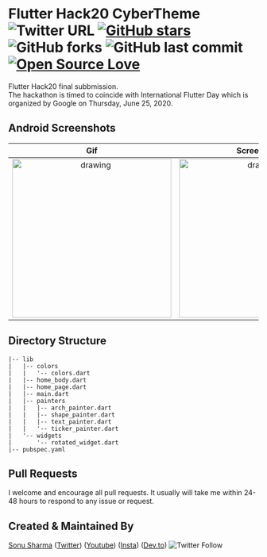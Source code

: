 # Flutter Hack20 CyberTheme  ![Twitter URL](https://img.shields.io/twitter/url?style=social&url=https%3A%2F%2Ftwitter.com%2Fthealphamerc) [![GitHub stars](https://img.shields.io/github/stars/Thealphamerc/flutter_hack20_cyber_theme?style=social)](https://github.com/login?return_to=%2FTheAlphamerc%flutter_hack20_cyber_theme) ![GitHub forks](https://img.shields.io/github/forks/TheAlphamerc/flutter_hack20_cyber_theme?style=social) ![GitHub last commit](https://img.shields.io/github/last-commit/Thealphamerc/flutter_hack20_cyber_theme) [![Open Source Love](https://badges.frapsoft.com/os/v2/open-source.svg?v=103)](https://github.com/Thealphamerc/flutter_hack20_cyber_theme) 

Flutter Hack20 final subbmission.</br>
The hackathon is timed to coincide with International Flutter Day which is organized by Google on Thursday, June 25, 2020. 


## Android Screenshots

  Gif                 |   Screenshot
:-------------------------:|:-------------------------:
<img src="https://github.com/TheAlphamerc/flutter_hack20_cyber_theme/blob/master/screenshots/screen_gif.gif?raw=true" alt="drawing" width="320"/> | <img src="https://github.com/TheAlphamerc/flutter_hack20_cyber_theme/blob/master/screenshots/screenshot.jpg?raw=true" alt="drawing" width="320"/>


## Directory Structure
```
|-- lib
|   |-- colors
|   |   '-- colors.dart
|   |-- home_body.dart
|   |-- home_page.dart
|   |-- main.dart
|   |-- painters
|   |   |-- arch_painter.dart
|   |   |-- shape_painter.dart
|   |   |-- text_painter.dart
|   |   '-- ticker_painter.dart
|   '-- widgets
|       '-- rotated_widget.dart
|-- pubspec.yaml
```
## Pull Requests

I welcome and encourage all pull requests. It usually will take me within 24-48 hours to respond to any issue or request.

## Created & Maintained By

[Sonu Sharma](https://github.com/TheAlphamerc) ([Twitter](https://www.twitter.com/TheAlphamerc)) ([Youtube](https://www.youtube.com/user/sonusharma045sonu/)) ([Insta](https://www.instagram.com/_sonu_sharma__)) ([Dev.to](https://dev.to/thealphamerc))
  ![Twitter Follow](https://img.shields.io/twitter/follow/thealphamerc?style=social) 

